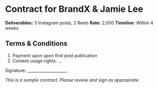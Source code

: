 # Contract for BrandX & Jamie Lee

**Deliverables:** 3 Instagram posts, 2 Reels
**Rate:** 2,000
**Timeline:** Within 4 weeks

## Terms & Conditions
1. Payment upon upon first post publication
2. Content usage rights: …

Signature: ____________________

*This is a sample contract. Please review and sign as appropriate.* 
